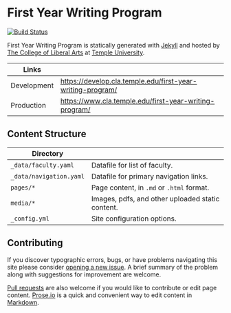 # First Year Writing Program

[![Build Status][travis-img]][travis]

First Year Writing Program is statically generated with [Jekyll](https://jekyllrb.com) and hosted by [The College of Liberal Arts](https://liberalarts.temple.edu) at [Temple University](https://temple.edu).

| Links |  |
| --- | --- |
| Development | https://develop.cla.temple.edu/first-year-writing-program/ |
| Production | https://www.cla.temple.edu/first-year-writing-program/ |

## Content Structure

| Directory |  |
| --- | --- |
| ````_data/faculty.yaml```` | Datafile for list of faculty. |
| ````_data/navigation.yaml```` | Datafile for primary   navigation links. |
| ````pages/*```` | Page content, in ````.md```` or ````.html```` format. |
| ````media/*```` | Images, pdfs, and other uploaded static content. |
| ````_config.yml```` | Site configuration options. |

## Contributing

If you discover typographic errors, bugs, or have problems navigating this site please consider [opening a new issue][issue]. A brief summary of the problem along with suggestions for improvement are welcome.

[Pull requests][pr] are also welcome if you would like to contribute or edit page content. [Prose.io][prose] is a quick and convenient way to edit content in [Markdown][md].


[travis]: https://travis-ci.org/TULiberalArts/First-Year-Writing-Program
[travis-img]: https://travis-ci.org/TULiberalArts/First-Year-Writing-Program.svg?branch=master
[jekyll]: https://https://jekyllrb.com
[issue]: https://github.com/TULiberalArts/First-Year-Writing-Program/issues
[pr]: https://help.github.com/articles/about-pull-requests/
[prose]: https://prose.io/#TULiberalArts/First-Year-Writing-Program
[md]: http://whatismarkdown.com/
